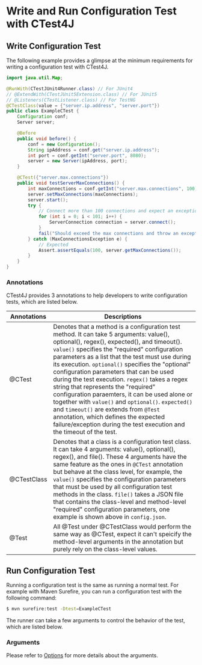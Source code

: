 # Write and Run Configuration Test with CTest4J

## Write Configuration Test
The following example provides a glimpse at the minimum requirements for writing a configuration test with CTest4J.

```java
import java.util.Map;

@RunWith(CTestJUnit4Runner.class) // For JUnit4
// @ExtendWith(CTestJUnit5Extension.class) // For JUnit5
// @Listeners(CTestListener.class) // For TestNG
@CTestClass(value = {"server.ip.address", "server.port"})
public class ExampleCTest {
    Configuration conf;
    Server server;

    @Before
    public void before() {
        conf = new Configuration();
        String ipAddress = conf.get("server.ip.address");
        int port = conf.getInt("server.port", 8080);
        server = new Server(ipAddress, port);
    }

    @CTest({"server.max.connections"})
    public void testServerMaxConnections() {
        int maxConnections = conf.getInt("server.max.connections", 100);
        server.setMaxConnections(maxConnections);
        server.start();
        try {
            // Connect more than 100 connections and expect an exception
            for (int i = 0; i < 101; i++) {
                ServerConnection connection = server.connect();
            }
            fail("Should exceed the max connections and throw an exception");
        } catch (MaxConnectionsException e) {
            // Expected
            Assert.assertEquals(100, server.getMaxConnections());
        }
    }
}

```

### Annotations
CTest4J provides 3 annotations to help developers to write configuration tests, which are listed below.

| Annotations | Descriptions                                                                                                                                                                                                                                                                                                                                                                                                                                                                                                                                                                                                                                                                                          |
|-------------|-------------------------------------------------------------------------------------------------------------------------------------------------------------------------------------------------------------------------------------------------------------------------------------------------------------------------------------------------------------------------------------------------------------------------------------------------------------------------------------------------------------------------------------------------------------------------------------------------------------------------------------------------------------------------------------------------------|
| @CTest      | Denotes that a method is a configuration test method. It can take 5 arguments: value(), optional(), regex(), expected(), and timeout(). `value()` specifies the "required" configuration parameters as a list that the test must use during its execution. `optional()` specifies the "optional" configuration parameters that can be used during the test execution. `regex()` takes a regex string that represents the "required" configuration paraemters, it can be used alone or together with `value()` and `optional()`. `expected()` and `timeout()` are extends from `@Test` annotation, which defines the expected failure/exception during the test execution and the timeout of the test. |
| @CTestClass | Denotes that a class is a configuration test class. It can take 4 arguments: value(), optional(), regex(), and file(). These 4 arguments have the same feature as the ones in `@CTest` annotation but behave at the class level, for example, the `value()` specifies the configuration parameters that must be used by all configuration test methods in the class. `file()` takes a JSON file that contains the class-level and method-level "required" configuration parameters, one example is shown above in `config.json`.                                                                                                                                                                      |
| @Test       | All @Test under @CTestClass would perform the same way as @CTest, expect it can't speicify the method-level arguments in the annotation but purely rely on the class-level values.                                                                                                                                                                                                                                                                                                                                                                                                                                                                                                                    |

## Run Configuration Test
Running a configuration test is the same as running a normal test.
For example with Maven Surefire, you can run a configuration test with the following command:
```bash
$ mvn surefire:test -Dtest=ExampleCTest
``` 
The runner can take a few arguments to control the behavior of the test, which are listed below.

### Arguments
Please refer to [Options](Options.md) for more details about the arguments.
